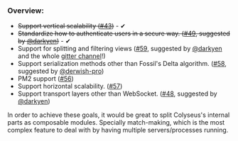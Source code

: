 
### Overview:

- ~~Support vertical scalability ([#43](https://github.com/gamestdio/colyseus/issues/43))~~ - ✔
- ~~Standardize how to authenticate users in a secure way. ([#49](https://github.com/gamestdio/colyseus/issues/49), suggested by [@darkyen](https://github.com/darkyen))~~ - ✔
- Support for splitting and filtering views ([#59](https://github.com/gamestdio/colyseus/issues/59), suggested by [@darkyen](https://github.com/darkyen) and the whole [gitter channel](https://gitter.im/gamestdio/colyseus)!)
- Support serialization methods other than Fossil's Delta algorithm. ([#58](https://github.com/gamestdio/colyseus/issues/58), suggested by [@derwish-pro](https://github.com/derwish-pro))
- PM2 support ([#56](https://github.com/gamestdio/colyseus/issues/56))
- Support horizontal scalability. ([#57](https://github.com/gamestdio/colyseus/issues/57))
- Support transport layers other than WebSocket. ([#48](https://github.com/gamestdio/colyseus/issues/48), suggested by [@darkyen](https://github.com/darkyen))

In order to achieve these goals, it would be great to split Colyseus's internal parts as composable modules. Specially match-making, which is the most complex feature to deal with by having multiple servers/processes running.